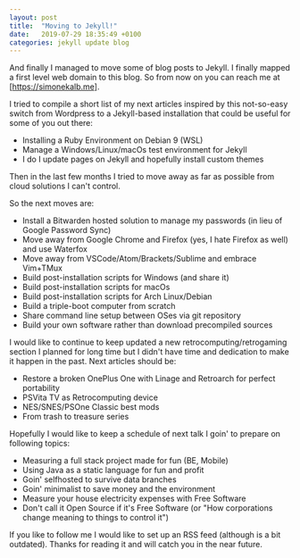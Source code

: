 ```yaml
---
layout: post
title:  "Moving to Jekyll!"
date:   2019-07-29 18:35:49 +0100
categories: jekyll update blog
---
```


And finally I managed to move some of blog posts to Jekyll. 
I finally mapped a first level web domain to this blog. 
So from now on you can reach me at [https://simonekalb.me].

I tried to compile a short list of my next articles inspired by this not-so-easy switch from Wordpress to  a Jekyll-based installation that could be useful for some of you out there:
  
  * Installing a Ruby Environment on Debian 9 (WSL)
  * Manage a Windows/Linux/macOs test environment for Jekyll
  * I do I update pages on Jekyll and hopefully install custom themes
  
Then in the last few months I tried to move away as far as possible from cloud solutions I can't control.

So the next moves are:
  
  * Install a Bitwarden hosted solution to manage my passwords (in lieu of Google Password Sync)
  * Move away from Google Chrome and Firefox (yes, I hate Firefox as well) and use Waterfox
  * Move away from VSCode/Atom/Brackets/Sublime and embrace Vim+TMux
  * Build post-installation scripts for Windows (and share it) 
  * Build post-installation scripts for macOs
  * Build post-installation scripts for Arch Linux/Debian
  * Build a triple-boot computer from scratch
  * Share command line setup between OSes via git repository
  * Build your own software rather than download precompiled sources

I would like to continue to keep updated a new retrocomputing/retrogaming section I planned for long time but I didn't have time and dedication to make it happen in the past. Next articles should be:

  * Restore a broken OnePlus One with Linage and Retroarch for perfect portability
  * PSVita TV as Retrocomputing device 
  * NES/SNES/PSOne Classic best mods
  * From trash to treasure series

Hopefully I would like to keep a schedule of next talk I goin' to prepare on following topics:

  * Measuring a full stack project made for fun (BE, Mobile)
  * Using Java as a static language for fun and profit
  * Goin' selfhosted to survive data branches
  * Goin' minimalist to save money and the environment
  * Measure your house electricity expenses with Free Software
  * Don't call it Open Source if it's Free Software (or "How corporations change meaning to things to control it")

If you like to follow me I would like to set up an RSS feed (although is a bit outdated).
Thanks for reading it and will catch you in the near future. 
 







